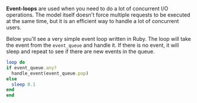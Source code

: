 **Event-loops** are used when you need to do a lot of concurrent I/O operations. The model itself doesn't force multiple requests to be executed at the same time, but it is an efficient way to handle a lot of concurrent users.

Below you'll see a very simple event loop written in Ruby. The loop will take the event from the `event_queue` and handle it. If there is no event, it will sleep and repeat to see if there are new events in the queue.

```ruby
loop do
if event_queue.any?
  handle_event(event_queue.pop)
else
  sleep 0.1
end
end
```

